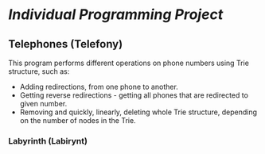 # ***Individual Programming Project***

## Telephones (Telefony)

This program performs different operations on phone numbers using Trie structure, such as: 

* Adding redirections, from one phone to another.
* Getting reverse redirections - getting all phones that are redirected to given number.
* Removing and quickly, linearly, deleting whole Trie structure, depending on the number of nodes in the Trie.

### Labyrinth (Labirynt)
